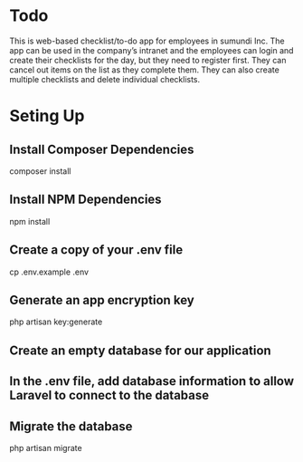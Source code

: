 # Todo
This is web-based checklist/to-do app for employees in sumundi Inc. The app can be used in the company’s intranet and the employees can login and create their checklists for the day, but they need to register first. They can cancel out items on the list as they complete them. They can also create multiple checklists and delete individual checklists. 

# Seting Up

## Install Composer Dependencies
composer install

## Install NPM Dependencies
npm install

## Create a copy of your .env file
cp .env.example .env

## Generate an app encryption key
php artisan key:generate

## Create an empty database for our application

## In the .env file, add database information to allow Laravel to connect to the database

## Migrate the database
php artisan migrate
